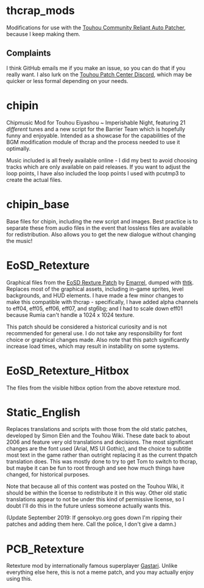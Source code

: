 # thcrap_mods

Modifications for use with the [Touhou Community Reliant Auto Patcher](https://www.thpatch.net/wiki/Touhou_Patch_Center:Download), because I keep making them.

## Complaints

I think GitHub emails me if you make an issue, so you can do that if you really want. I also lurk on the [Touhou Patch Center Discord](https://discord.thpatch.net/), which may be quicker or less formal depending on your needs.

# chipin

Chipmusic Mod for Touhou Eiyashou ~ Imperishable Night, featuring 21 *different* tunes and a new script for the Barrier Team which is hopefully funny and enjoyable. Intended as a showcase for the capabilities of the BGM modification module of thcrap and the process needed to use it optimally.

Music included is all freely available online - I did my best to avoid choosing tracks which are only available on paid releases. If you want to adjust the loop points, I have also included the loop points I used with pcutmp3 to create the actual files.

# chipin_base

Base files for chipin, including the new script and images. Best practice is to separate these from audio files in the event that lossless files are available for redistribution. Also allows you to get the new dialogue without changing the music!

# EoSD_Retexture

Graphical files from the [EoSD Rexture Patch](https://en.touhouwiki.net/wiki/Game_Tools_and_Modifications#Retexture_Patch) by [Emarrel](http://www.shrinemaiden.org/forum/index.php?action=profile;u=160), dumped with [thtk](https://github.com/thpatch/thtk). Replaces most of the graphical assets, including in-game sprites, level backgrounds, and HUD elements. I have made a few minor changes to make this compatible with thcrap - specifically, I have added alpha channels to eff04, eff05, eff06, eff07, and stg6bg; and I had to scale down eff01 because Rumia can't handle a 1024 x 1024 texture.

This patch should be considered a historical curiosity and is not recommended for general use. I do not take any responsibility for font choice or graphical changes made. Also note that this patch significantly increase load times, which may result in instability on some systems.

# EoSD_Retexture_Hitbox

The files from the visible hitbox option from the above retexture mod.

# Static_English

Replaces translations and scripts with those from the old static patches, developed by Simon Elén and the Touhou Wiki. These date back to about 2006 and feature very old translations and decisions. The most significant changes are the font used (Arial, MS UI Gothic), and the choice to subtitle most text in the game rather than outright replacing it as the current thpatch translation does. This was mostly done to try to get Tom to switch to thcrap, but maybe it can be fun to root through and see how much things have changed, for historical purposes.

Note that because all of this content was posted on the Touhou Wiki, it should be within the license to redistribute it in this way. Other old static translations appear to not be under this kind of permissive license, so I doubt I'll do this in the future unless someone actually wants this.

(Update September 2019: If gensokyo.org goes down I'm ripping their patches and adding them here. Call the police, I don't give a damn.)

# PCB_Retexture

Retexture mod by internationally famous superplayer [Gastari](https://www.twitch.tv/Gastari). Unlike everything else here, this is not a meme patch, and you may actually enjoy using this.